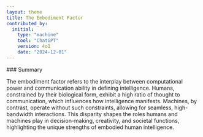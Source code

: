 ```yaml
---
layout: theme
title: The Embodiment Factor
contributed_by:
  initial:
    type: "machine"
    tool: "ChatGPT"
    version: 4o1
    date: "2024-12-01"
---
```


<div class="machine-commentary" markdown="1">
### Summary

The embodiment factor refers to the interplay between computational power and communication ability in defining intelligence. Humans, constrained by their biological form, exhibit a high ratio of thought to communication, which influences how intelligence manifests. Machines, by contrast, operate without such constraints, allowing for seamless, high-bandwidth interactions. This disparity shapes the roles humans and machines play in decision-making, creativity, and societal functions, highlighting the unique strengths of embodied human intelligence.
</div>

